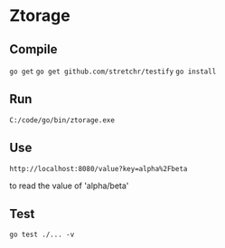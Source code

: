 # Ztorage

## Compile

`go get`
`go get github.com/stretchr/testify`
`go install`

## Run

`C:/code/go/bin/ztorage.exe`

## Use

`http://localhost:8080/value?key=alpha%2Fbeta`

to read the value of 'alpha/beta'

## Test

`go test ./... -v`
